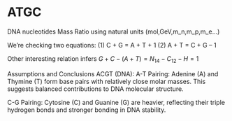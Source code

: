 # ATGC

DNA nucleotides Mass Ratio using natural units (mol,GeV,m_n,m_p,m_e...)

We’re checking two equations:  (1) C + G = A + T + 1  (2) A + T = C + G – 1

Other interesting relation infers $G + C - (A + T) = N_{14} - C_{12} - H = 1$  

Assumptions and Conclusions
ACGT (DNA):
A-T Pairing: Adenine (A) and Thymine (T) form base pairs with relatively close molar masses. This suggests balanced contributions to DNA molecular structure.

C-G Pairing: Cytosine (C) and Guanine (G) are heavier, reflecting their triple hydrogen bonds and stronger bonding in DNA stability.

